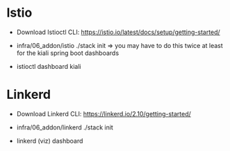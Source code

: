 # Istio
- Download Istioctl CLI: https://istio.io/latest/docs/setup/getting-started/
- infra/06_addon/istio ./stack init
=> you may have to do this twice at least for the kiali spring boot dashboards

- istioctl dashboard kiali
       
# Linkerd
- Download Linkerd CLI: https://linkerd.io/2.10/getting-started/
- infra/06_addon/linkerd ./stack init

- linkerd (viz) dashboard
